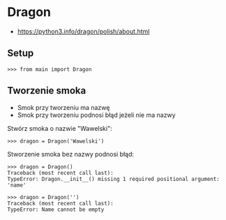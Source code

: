 # Dragon
* https://python3.info/dragon/polish/about.html

## Setup

```pycon
>>> from main import Dragon

```

## Tworzenie smoka

* Smok przy tworzeniu ma nazwę
* Smok przy tworzeniu podnosi błąd jeżeli nie ma nazwy

Stwórz smoka o nazwie "Wawelski":

```pycon
>>> dragon = Dragon('Wawelski')

```

Stworzenie smoka bez nazwy podnosi błąd:

```pycon
>>> dragon = Dragon()
Traceback (most recent call last):
TypeError: Dragon.__init__() missing 1 required positional argument: 'name'

>>> dragon = Dragon('')
Traceback (most recent call last):
TypeError: Name cannot be empty

```
